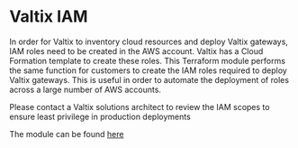 # Valtix IAM 
In order for Valtix to inventory cloud resources and deploy Valtix gateways, IAM roles need to be created in the AWS account.  Valtix has a Cloud Formation template to create these roles.  This Terraform module performs the same function for customers to create the IAM roles required to deploy Valtix gateways. This is useful in order to automate the deployment of roles across a large number of AWS accounts. 

Please contact a Valtix solutions architect to review the IAM scopes to ensure least privilege in production deployments

The module can be found [here](https://github.com/valtix-security/terraform-aws-setup)
